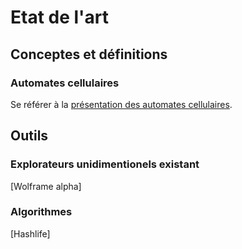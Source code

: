 # Etat de l'art

## Conceptes et définitions

### Automates cellulaires

Se référer à la [présentation des automates cellulaires](https://github.com/mathieucaroff/cellular-automaton-explorer-1d/blob/master/doc-project-fr/presentation-automate-cellulaire.md).

## Outils

### Explorateurs unidimentionels existant

[Wolframe alpha]

### Algorithmes

[Hashlife]
